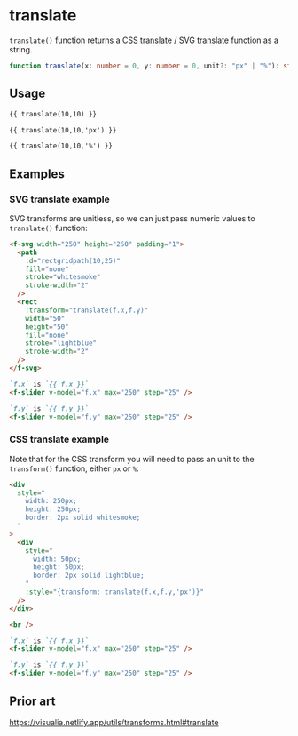 # translate

`translate()` function returns a [CSS translate](<https://developer.mozilla.org/en-US/docs/Web/CSS/transform-function/translate()>) / [SVG translate](https://developer.mozilla.org/en-US/docs/Web/SVG/Attribute/transform#translate) function as a string.

```ts
function translate(x: number = 0, y: number = 0, unit?: "px" | "%"): string;
```

## Usage

```md
{{ translate(10,10) }}

{{ translate(10,10,'px') }}

{{ translate(10,10,'%') }}
```

## Examples

### SVG translate example

SVG transforms are unitless, so we can just pass numeric values to `translate()` function:

```md
<f-svg width="250" height="250" padding="1">
  <path
    :d="rectgridpath(10,25)"
    fill="none"
    stroke="whitesmoke"
    stroke-width="2"
  />
  <rect
    :transform="translate(f.x,f.y)"
    width="50"
    height="50"
    fill="none"
    stroke="lightblue"
    stroke-width="2"
  />
</f-svg>

`f.x` is `{{ f.x }}`
<f-slider v-model="f.x" max="250" step="25" />

`f.y` is `{{ f.y }}`
<f-slider v-model="f.y" max="250" step="25" />
```

### CSS translate example

Note that for the CSS transform you will need to pass an unit to the `transform()` function, either `px` or `%`:

```md
<div
  style="
    width: 250px;
    height: 250px;
    border: 2px solid whitesmoke;
  "
>
  <div
    style="
      width: 50px;
      height: 50px;
      border: 2px solid lightblue;
    "
    :style="{transform: translate(f.x,f.y,'px')}"
  /> 
</div>

<br />

`f.x` is `{{ f.x }}`
<f-slider v-model="f.x" max="250" step="25" />

`f.y` is `{{ f.y }}`
<f-slider v-model="f.y" max="250" step="25" />
```

## Prior art

https://visualia.netlify.app/utils/transforms.html#translate
